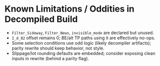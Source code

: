 
# Known Limitations / Oddities in Decompiled Build

- `Filter_Sideway`, `Filter_News`, `invisible_mode` are declared but unused.
- `I_d_82` offset remains 0; BE/alt TP paths using it are effectively no-ops.
- Some selection conditions use odd logic (likely decompiler artifacts); parity rewrite should keep behavior, not style.
- Slippage/lot rounding defaults are embedded; consider exposing clean inputs in rewrite (behind a parity flag).
